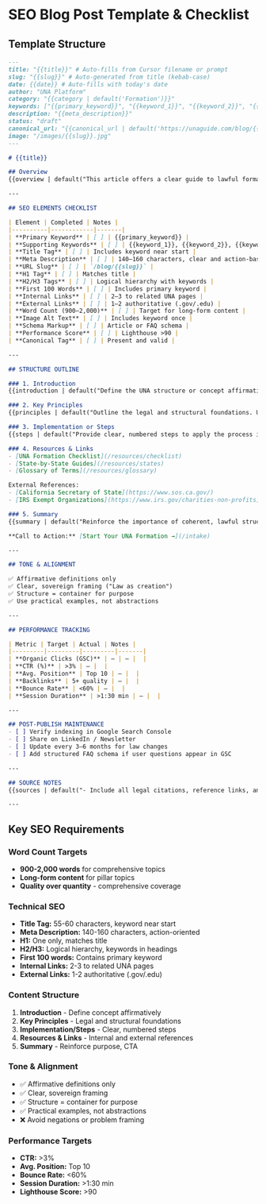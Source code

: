 # SEO Blog Post Template & Checklist

## Template Structure

```markdown
---
title: "{{title}}" # Auto-fills from Cursor filename or prompt
slug: "{{slug}}" # Auto-generated from title (kebab-case)
date: {{date}} # Auto-fills with today's date
author: "UNA Platform"
category: "{{category | default('Formation')}}"
keywords: ["{{primary_keyword}}", "{{keyword_1}}", "{{keyword_2}}", "{{keyword_3}}"]
description: "{{meta_description}}"
status: "draft"
canonical_url: "{{canonical_url | default('https://unaguide.com/blog/{{slug}}')}}"
image: "/images/{{slug}}.jpg"
---

# {{title}}

## Overview
{{overview | default("This article offers a clear guide to lawful formation and governance using the Unincorporated Association model. It reflects the UNA principle that structure serves consciousness—where law and creativity move together to create coherence and sovereignty.")}}

---

## SEO ELEMENTS CHECKLIST

| Element | Completed | Notes |
|----------|------------|-------|
| **Primary Keyword** | [ ] | {{primary_keyword}} |
| **Supporting Keywords** | [ ] | {{keyword_1}}, {{keyword_2}}, {{keyword_3}} |
| **Title Tag** | [ ] | Includes keyword near start |
| **Meta Description** | [ ] | 140–160 characters, clear and action-based |
| **URL Slug** | [ ] | `/blog/{{slug}}` |
| **H1 Tag** | [ ] | Matches title |
| **H2/H3 Tags** | [ ] | Logical hierarchy with keywords |
| **First 100 Words** | [ ] | Includes primary keyword |
| **Internal Links** | [ ] | 2–3 to related UNA pages |
| **External Links** | [ ] | 1–2 authoritative (.gov/.edu) |
| **Word Count (900–2,000)** | [ ] | Target for long-form content |
| **Image Alt Text** | [ ] | Includes keyword once |
| **Schema Markup** | [ ] | Article or FAQ schema |
| **Performance Score** | [ ] | Lighthouse >90 |
| **Canonical Tag** | [ ] | Present and valid |

---

## STRUCTURE OUTLINE

### 1. Introduction
{{introduction | default("Define the UNA structure or concept affirmatively. Explain its purpose, benefits, and context within lawful design.")}}

### 2. Key Principles
{{principles | default("Outline the legal and structural foundations. Use H3 subheadings for clarity and process flow.")}}

### 3. Implementation or Steps
{{steps | default("Provide clear, numbered steps to apply the process in practice (formation, governance, annual reports, etc.).")}}

### 4. Resources & Links
- [UNA Formation Checklist](/resources/checklist)
- [State-by-State Guides](/resources/states)
- [Glossary of Terms](/resources/glossary)

External References:  
- [California Secretary of State](https://www.sos.ca.gov/)
- [IRS Exempt Organizations](https://www.irs.gov/charities-non-profits)

### 5. Summary
{{summary | default("Reinforce the importance of coherent, lawful structure. Invite the reader to download resources or begin their own formation process.")}}

**Call to Action:** [Start Your UNA Formation →](/intake)

---

## TONE & ALIGNMENT

✅ Affirmative definitions only  
✅ Clear, sovereign framing ("Law as creation")  
✅ Structure = container for purpose  
✅ Use practical examples, not abstractions  

---

## PERFORMANCE TRACKING

| Metric | Target | Actual | Notes |
|---------|---------|---------|-------|
| **Organic Clicks (GSC)** | — | — |  |
| **CTR (%)** | >3% | — |  |
| **Avg. Position** | Top 10 | — |  |
| **Backlinks** | 5+ quality | — |  |
| **Bounce Rate** | <60% | — |  |
| **Session Duration** | >1:30 min | — |  |

---

## POST-PUBLISH MAINTENANCE
- [ ] Verify indexing in Google Search Console  
- [ ] Share on LinkedIn / Newsletter  
- [ ] Update every 3–6 months for law changes  
- [ ] Add structured FAQ schema if user questions appear in GSC  

---

## SOURCE NOTES
{{sources | default("- Include all legal citations, reference links, and supporting documentation here.")}}

---
```

## Key SEO Requirements

### Word Count Targets
- **900-2,000 words** for comprehensive topics
- **Long-form content** for pillar topics
- **Quality over quantity** - comprehensive coverage

### Technical SEO
- **Title Tag:** 55-60 characters, keyword near start
- **Meta Description:** 140-160 characters, action-oriented
- **H1:** One only, matches title
- **H2/H3:** Logical hierarchy, keywords in headings
- **First 100 words:** Contains primary keyword
- **Internal Links:** 2-3 to related UNA pages
- **External Links:** 1-2 authoritative (.gov/.edu)

### Content Structure
1. **Introduction** - Define concept affirmatively
2. **Key Principles** - Legal and structural foundations
3. **Implementation/Steps** - Clear, numbered steps
4. **Resources & Links** - Internal and external references
5. **Summary** - Reinforce purpose, CTA

### Tone & Alignment
- ✅ Affirmative definitions only
- ✅ Clear, sovereign framing
- ✅ Structure = container for purpose
- ✅ Practical examples, not abstractions
- ❌ Avoid negations or problem framing

### Performance Targets
- **CTR:** >3%
- **Avg. Position:** Top 10
- **Bounce Rate:** <60%
- **Session Duration:** >1:30 min
- **Lighthouse Score:** >90
